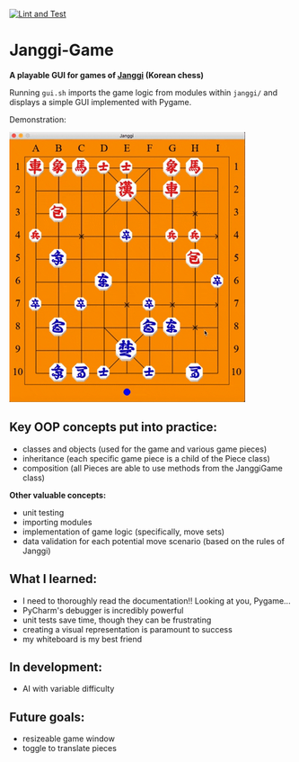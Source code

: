 [![Lint and Test](https://github.com/zacharybmeyers/janggi-game/actions/workflows/lint-and-test.yml/badge.svg)](https://github.com/zacharybmeyers/janggi-game/actions/workflows/lint-and-test.yml)

# Janggi-Game

**A playable GUI for games of [Janggi](https://en.wikipedia.org/wiki/Janggi) (Korean chess)**

Running ``gui.sh`` imports the game logic from modules within ``janggi/`` and displays a simple GUI implemented with Pygame.

Demonstration:

![](demos/JanggiGameDemo.gif)

## Key OOP concepts put into practice:

* classes and objects (used for the game and various game pieces)
* inheritance (each specific game piece is a child of the Piece class)
* composition (all Pieces are able to use methods from the JanggiGame class)

**Other valuable concepts:**

* unit testing
* importing modules
* implementation of game logic (specifically, move sets)
* data validation for each potential move scenario (based on the rules of Janggi)

## What I learned:

* I need to thoroughly read the documentation!! Looking at you, Pygame...
* PyCharm's debugger is incredibly powerful
* unit tests save time, though they can be frustrating
* creating a visual representation is paramount to success
* my whiteboard is my best friend

## In development:

* AI with variable difficulty

## Future goals:

* resizeable game window
* toggle to translate pieces
